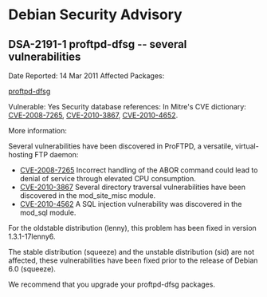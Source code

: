 
Debian Security Advisory
========================


DSA-2191-1 proftpd-dfsg -- several vulnerabilities
--------------------------------------------------



Date Reported:
14 Mar 2011
Affected Packages:

[proftpd-dfsg](https://packages.debian.org/src:proftpd-dfsg)

Vulnerable:
Yes
Security database references:
In Mitre's CVE dictionary: [CVE-2008-7265](https://security-tracker.debian.org/tracker/CVE-2008-7265), [CVE-2010-3867](https://security-tracker.debian.org/tracker/CVE-2010-3867), [CVE-2010-4652](https://security-tracker.debian.org/tracker/CVE-2010-4652).  

More information:

Several vulnerabilities have been discovered in ProFTPD, a versatile,
virtual-hosting FTP daemon:


* [CVE-2008-7265](https://security-tracker.debian.org/tracker/CVE-2008-7265)
Incorrect handling of the ABOR command could lead to
 denial of service through elevated CPU consumption.
* [CVE-2010-3867](https://security-tracker.debian.org/tracker/CVE-2010-3867)
Several directory traversal vulnerabilities have been
 discovered in the mod\_site\_misc module.
* [CVE-2010-4562](https://security-tracker.debian.org/tracker/CVE-2010-4562)
A SQL injection vulnerability was discovered in the
 mod\_sql module.


For the oldstable distribution (lenny), this problem has been fixed in
version 1.3.1-17lenny6.


The stable distribution (squeeze) and the unstable distribution (sid)
are not affected, these vulnerabilities have been fixed prior to the
release of Debian 6.0 (squeeze).


We recommend that you upgrade your proftpd-dfsg packages.





